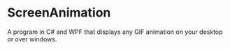 # ScreenAnimation
A program in C# and WPF that displays any GIF animation on your desktop or over windows.
